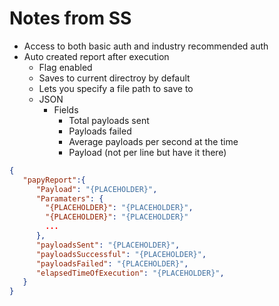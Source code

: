 # Notes from SS

- Access to both basic auth and industry recommended auth
- Auto created report after execution
    - Flag enabled
    - Saves to current directroy by default
    - Lets you specify a file path to save to
    - JSON
        - Fields
            - Total payloads sent
            - Payloads failed
            - Average payloads per second at the time
            - Payload (not per line but have it there)

```json
{
   "papyReport":{
      "Payload": "{PLACEHOLDER}",
      "Paramaters": {
        "{PLACEHOLDER}": "{PLACEHOLDER}",
        "{PLACEHOLDER}": "{PLACEHOLDER}"
        ...
      },
      "payloadsSent": "{PLACEHOLDER}",
      "payloadsSuccessful": "{PLACEHOLDER}",
      "payloadsFailed": "{PLACEHOLDER}",
      "elapsedTimeOfExecution": "{PLACEHOLDER}",
   }
}
```